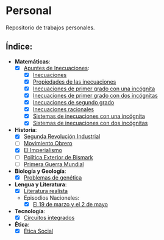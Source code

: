 # Personal
Repositorio de trabajos personales. 
## Índice:  
  * **Matemáticas**:
    - [x] [Apuntes de Inecuaciones](https://github.com/KaliNuska/Personal/blob/master/Inecuaciones/Apuntes%20de%20inecuaciones.md#apuntes-de-inecuaciones):  
      - [x] [Inecuaciones](https://github.com/KaliNuska/Personal/blob/master/Inecuaciones/Inecuaciones.md#inecuaciones)
      - [x] [Propiedades de las inecuaciones](https://github.com/KaliNuska/Personal/blob/master/Inecuaciones/Propiedades%20de%20las%20inecuaciones.md#propiedades-de-las-inecuaciones)
      - [x] [Inecuaciones de primer grado con una incógnita](https://github.com/KaliNuska/Personal/blob/master/Inecuaciones/Inecuaciones%20de%20primer%20grado%20con%20una%20inc%C3%B3gnita.md#resoluci%C3%B3n-de-inecuaciones-de-primer-grado)
      - [x] [Inecuaciones de primer grado con dos incógnitas](https://github.com/KaliNuska/Personal/blob/master/Inecuaciones/Inecuaciones%20de%20primer%20grado%20con%20dos%20inc%C3%B3gnitas.md#resoluci%C3%B3n-de-ecuaciones-con-dos-inc%C3%B3gnitas)
      - [x] [Inecuaciones de segundo grado](https://github.com/KaliNuska/Personal/blob/master/Inecuaciones/Inecuaciones%20de%20segundo%20grado.md#resoluci%C3%B3n-de-inecuaciones-de-segundo-grado)
      - [x] [Inecuaciones racionales](https://github.com/KaliNuska/Personal/blob/master/Inecuaciones/Inecuaciones%20racionales.md#resolver-inecuaciones-racionales)
      - [x] [Sistemas de inecuaciones con una incógnita](https://github.com/KaliNuska/Personal/blob/master/Inecuaciones/Sistemas%20de%20inecuaciones%20con%20una%20inc%C3%B3gnita.md#resoluci%C3%B3n-de-sistemas-de-inecuaciones-con-una-inc%C3%B3gnita)
      - [x] [Sistemas de inecuaciones con dos incógnitas](https://github.com/KaliNuska/Personal/blob/master/Inecuaciones/Sistemas%20de%20inecuaciones%20con%20dos%20inc%C3%B3gnitas.md#resoluci%C3%B3n-de-sistemas-de-inecuaciones-con-dos-inc%C3%B3gnitas)
  * **Historia**:
    - [x] [Segunda Revolución Industrial](https://github.com/KaliNuska/Personal/blob/master/Historia/Segunda%20Revoluci%C3%B3n%20Industrial.md#segunda-revoluci%C3%B3n-industrial)
    - [ ] [Movimiento Obrero](https://github.com/KaliNuska/Personal/blob/master/Historia/El%20Movimiento%20Obrero.md#el-movimiento-obrero)
    - [x] [El Imperialismo](https://github.com/KaliNuska/Personal/blob/master/Historia/El%20Imperialismo.md#el-imperialismo)
    - [ ] [Política Exterior de Bismark](https://github.com/KaliNuska/Personal/blob/master/Historia/Pol%C3%ADtica%20Exterior%20de%20Bismark.md#pol%C3%ADtica-exterior-de-bismark)
    - [ ] [Primera Guerra Mundial](https://github.com/KaliNuska/Personal/blob/master/Historia/Primera%20Guerra%20Mundial.md#primera-guerra-mundial)
  * **Biología y Geología**:
    - [x] [Problemas de genética](https://github.com/KaliNuska/Personal/blob/master/Genetica/Problemas%20de%20gen%C3%A9tica.md#recopilaci%C3%B3n-de-problemas-de-gen%C3%A9tica-resueltos)
  * **Lengua y Literatura**:
    - [x] [Literatura realista](https://github.com/KaliNuska/Personal/blob/master/Lengua/Esquema%20-%20Literatura%20Realista.md#la-literatura-realista)
    * Episodios Nacioneles:
      - [x] [El 19 de marzo y el 2 de mayo](https://github.com/KaliNuska/Personal/blob/master/Lengua/Esquema%2C%20resumen%20y%20comentario%20de%20El%2019%20de%20marzo%20y%20el%202%20de%20mayo.md#esquema-resumen-y-comentario-de-el-19-de-marzo-y-el-2-de-mayo)
  * **Tecnología**:
    - [x] [Circuitos integrados](https://github.com/KaliNuska/Personal/blob/master/Tecnologia/Integrated%20Circuits%2074%20equivalence%20to%2040%20series.md#integrated-digital-circuits-tll-equivalence-74-series-to-40)  
  * **Ética**:
    - [x] [Ética Social](https://github.com/KaliNuska/Personal/blob/master/Etica/%C3%89tica%20Social.md#%C3%89tica-social)
